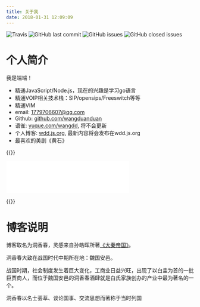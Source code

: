 ```yaml
---
title: 关于我
date: 2018-01-31 12:09:09
---
```


![Travis](https://img.shields.io/travis/wangduanduan/wangduanduan.github.io.svg) ![GitHub last commit](https://img.shields.io/github/last-commit/wangduanduan/wangduanduan.github.io.svg)  ![GitHub issues](https://img.shields.io/github/issues/wangduanduan/wangduanduan.github.io.svg)  ![GitHub closed issues](https://img.shields.io/github/issues-closed/wangduanduan/wangduanduan.github.io.svg)

# 个人简介

我是端端！

- 精通JavaScript/Node.js，现在的兴趣是学习go语言
- 精通VOIP相关技术栈：SIP/opensips/Freeswitch等等
- 精通VIM
- email: 1779706607@qq.com
- Github: [github.com/wangduanduan](https://github.com/wangduanduan)
- 语雀: [yuque.com/wangdd](https://yuque.com/wangdd), 将不会更新
- 个人博客: [wdd.js.org](https://wdd.js.org), 最新内容将会发布在wdd.js.org
- 最喜欢的美剧《黄石》

{{<rawhtml>}}

<iframe frameborder="no" border="0" marginwidth="0" marginheight="0" width=330 height=86 src="//music.163.com/outchain/player?type=2&id=1902127843&auto=1&height=66"></iframe>

{{</rawhtml>}}

# 博客说明

博客取名为洞香春，灵感来自孙皓晖所著[《大秦帝国》](https://book.douban.com/subject/3079029/)。

洞香春大致在战国时代中期所在地：魏国安邑。

战国时期，社会制度发生着巨大变化，工商业日益兴旺，出现了以白圭为首的一批巨贾商人，而位于魏国安邑的洞香春酒肆就是白氏家族创办的产业中最为著名的一个。

洞香春以名士荟萃、谈论国事、交流思想而著称于当时列国
